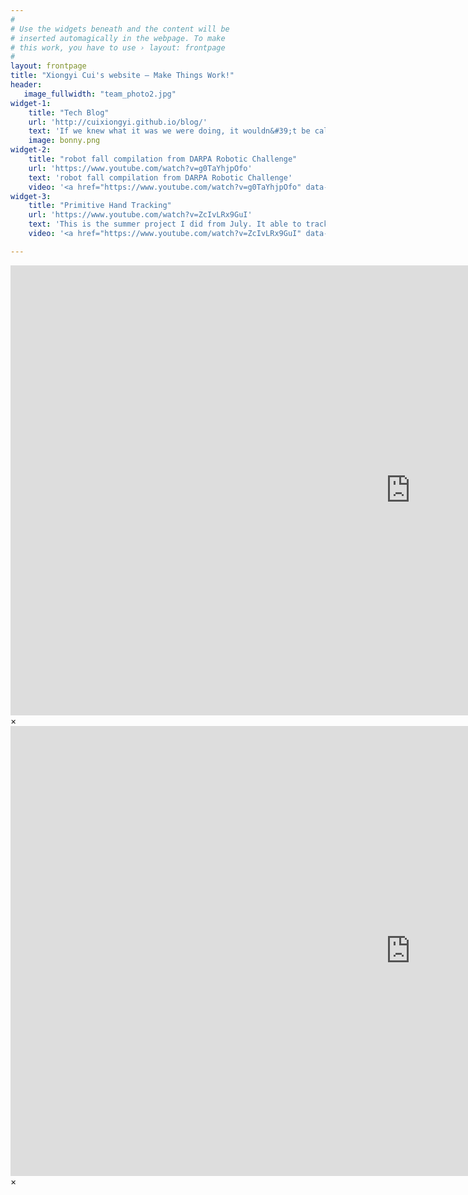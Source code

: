 ```yaml
---
#
# Use the widgets beneath and the content will be
# inserted automagically in the webpage. To make
# this work, you have to use › layout: frontpage
#
layout: frontpage
title: "Xiongyi Cui's website – Make Things Work!"
header:
   image_fullwidth: "team_photo2.jpg"
widget-1:
    title: "Tech Blog"
    url: 'http://cuixiongyi.github.io/blog/'
    text: 'If we knew what it was we were doing, it wouldn&#39;t be called research, would it? &shy &shyAlbert Einstein'
    image: bonny.png
widget-2:
    title: "robot fall compilation from DARPA Robotic Challenge"
    url: 'https://www.youtube.com/watch?v=g0TaYhjpOfo'
    text: 'robot fall compilation from DARPA Robotic Challenge'
    video: '<a href="https://www.youtube.com/watch?v=g0TaYhjpOfo" data-reveal-id="videoModal"><img src="images/ihmc_fall.jpg"  alt=""></a>'
widget-3:
    title: "Primitive Hand Tracking"
    url: 'https://www.youtube.com/watch?v=ZcIvLRx9GuI'
    text: 'This is the summer project I did from July. It able to track articulated joints. <a href="https://www.youtube.com/watch?v=ZcIvLRx9GuI">Video</a>.'
    video: '<a href="https://www.youtube.com/watch?v=ZcIvLRx9GuI" data-reveal-id="videoModal2"><img src="images/handtrack_pic.png"  alt=""> </a>'

---
```



<div id="videoModal" class="reveal-modal large" data-reveal="">
  <div class="flex-video widescreen vimeo" style="display: block;">
    <iframe width="1280" height="720" src="https://www.youtube.com/watch?v=g0TaYhjpOfo" frameborder="0" allowfullscreen></iframe>
  </div>
  <a class="close-reveal-modal">&#215;</a>
</div>

<div id="videoModal2" class="reveal-modal large" data-reveal="">
  <div class="flex-video widescreen vimeo" style="display: block;">
    <iframe width="1280" height="720" src="https://www.youtube.com/watch?v=ZcIvLRx9GuI" frameborder="0" allowfullscreen></iframe>
  </div>
  <a class="close-reveal-modal">&#215;</a>
</div>

<script type="text/javascript" src="//ra.revolvermaps.com/0/0/6.js?i=0u79ytzzbqn&amp;m=1&amp;s=341&amp;c=ff0000&amp;cr1=ffffff&amp;f=arial&amp;l=0" async="async"></script>